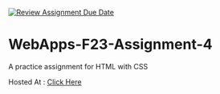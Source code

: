 [![Review Assignment Due Date](https://classroom.github.com/assets/deadline-readme-button-24ddc0f5d75046c5622901739e7c5dd533143b0c8e959d652212380cedb1ea36.svg)](https://classroom.github.com/a/4tKarLeg)
# WebApps-F23-Assignment-4
A practice assignment for HTML with CSS

Hosted At : [Click Here](https://44-563-webapps-f23.github.io/44563-webapps-f23-assignment4-akhilamylavarapu/playpart.html)

